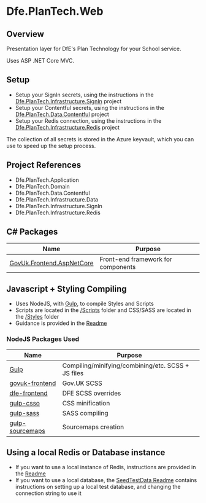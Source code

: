 # Dfe.PlanTech.Web

## Overview

Presentation layer for DfE's Plan Technology for your School service.

Uses ASP .NET Core MVC.

## Setup

- Setup your SignIn secrets, using the instructions in the [Dfe.PlanTech.Infrastructure.SignIn](../Dfe.PlanTech.Infrastructure.SignIn/README.md) project
- Setup your Contentful secrets, using the instructions in the [Dfe.PlanTech.Data.Contentful](../Dfe.PlanTech.Data.Contentful/README.md) project
- Setup your Redis connection, using the instructions in the [Dfe.PlanTech.Infrastructure.Redis](../Dfe.PlanTech.Infrastructure.Redis/README.md) project

The collection of all secrets is stored in the Azure keyvault, which you can use to speed up the setup process.

## Project References

- Dfe.PlanTech.Application
- Dfe.PlanTech.Domain
- Dfe.PlanTech.Data.Contentful
- Dfe.PlanTech.Infrastructure.Data
- Dfe.PlanTech.Infrastructure.SignIn
- Dfe.PlanTech.Infrastructure.Redis

## C# Packages

| Name                                                                                  | Purpose                            |
| ------------------------------------------------------------------------------------- | ---------------------------------- |
| [GovUk.Frontend.AspNetCore](https://github.com/DFE-Digital/govuk-frontend-aspnetcore) | Front-end framework for components |

## Javascript + Styling Compiling

- Uses NodeJS, with [Gulp](https://gulpjs.com/), to compile Styles and Scripts
- Scripts are located in the [/Scripts](src/Dfe.PlanTech.Web.Node/scripts) folder and CSS/SASS are located in the [/Styles](src/Dfe.PlanTech.Web.Node/styles) folder
- Guidance is provided in the [Readme](src/Dfe.PlanTech.Web.Node/README.md)

### NodeJS Packages Used

| Name                                                             | Purpose                                            |
| ---------------------------------------------------------------- | -------------------------------------------------- |
| [Gulp](https://gulpjs.com/)                                      | Compiling/minifying/combining/etc. SCSS + JS files |
| [govuk-frontend](https://www.npmjs.com/package/govuk-frontend)   | Gov.UK SCSS                                        |
| [dfe-frontend](https://www.npmjs.com/package/dfe-frontend)       | DFE SCSS overrides                                 |
| [gulp-csso](https://www.npmjs.com/package/gulp-csso)             | CSS minification                                   |
| [gulp-sass](https://www.npmjs.com/package/gulp-sass)             | SASS compiling                                     |
| [gulp-sourcemaps](https://www.npmjs.com/package/gulp-sourcemaps) | Sourcemaps creation                                |

## Using a local Redis or Database instance

- If you want to use a local instance of Redis, instructions are provided in the [Readme](../Dfe.PlanTech.Infrastructure.Redis/README.md)
- If you want to use a local database, the [SeedTestData Readme](../../tests/Dfe.PlanTech.Web.SeedTestData/README.md) contains instructions on setting up a local test database, and changing the connection string to use it
